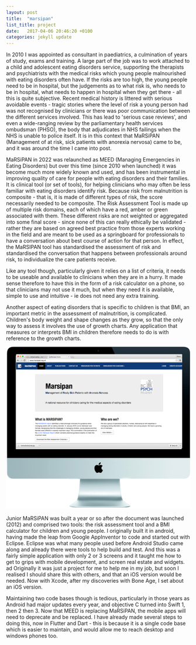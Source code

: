 ```yaml
---
layout: post
title:  "marsipan"
list_title: project
date:   2017-04-06 20:46:20 +0100
categories: jekyll update
---
```

In 2010 I was appointed as consultant in paediatrics, a culmination of years of study, exams and training. A large part of the job was to work attached to a child and adolescent eating disorders service, supporting the therapists and psychiatrists with the medical risks which young people malnourished with eating disorders often have. If the risks are too high, the young people need to be in hospital, but the judgements as to what risk is, who needs to be in hospital, what needs to happen in hospital when they get there - all this is quite subjective. Recent medical history is littered with serious avoidable events - tragic stories where the level of risk a young person had was not recognised by clinicians or there was poor communication between the different services involved. This has lead to 'serious case reviews', and even a wide-ranging review by the parliamentary health services ombudsman (PHSO), the body that adjudicates in NHS failings when the NHS is unable to police itself. It is in this context that MaRSiPAN (Management of at risk, sick patients with anorexia nervosa) came to be, and it was around the time I came into post.

MaRSiPAN in 2022 was relaunched as MEED (Managing Emergencies in Eating Disorders) but over this time (since 2010 when launched) it was become much more widely known and used, and has been instrumental in improving quality of care for people with eating disorders and their families. It is clinical tool (or set of tools), for helping clinicians who may often be less familiar with eating disorders identify risk. Because risk from malnutrition is composite - that is, it is made of different types of risk, the score necessarily needed to be composite. The Risk Assessment Tool is made up of multiple risk domains, each of which have a red, amber or green associated with them. These different risks are not weighted or aggregated into some final score - since none of this can really ethically be validated - rather they are based on agreed best practice from those experts working in the field and are meant to be used as a springboard for professionals to have a conversation about best course of action for that person. In effect, the MaRSIPAN tool has standardised the assessment of risk and standardised the conversation that happens between professionals around risk, to individualize the care patients receive.

Like any tool though, particularly given it relies on a list of criteria, it needs to be useable and available to clinicians when they are in a hurry. It made sense therefore to have this in the form of a risk calculator on a phone, so that clinicians may not use it much, but when they need it is available, simple to use and intuitive - ie does not need any extra training.

Another aspect of eating disorders that is specific to children is that BMI, an important metric in the assessment of malnutrition, is complicated. Children's body weight and shape changes as they grow, so that the only way to assess it involves the use of growth charts. Any application that measures or interprets BMI in children therefore needs to do is with reference to the growth charts.

![junior marsipan](../assets/img/marsipan.png)

Junior MaRSiPAN was built a year or so after the document was launched (2012) and comprised two tools: the risk assessment tool and a BMI calculator for children and young people. I originally built it in android, having made the leap from Google AppInventor to code and started out with Eclipse. Eclipse was what many people used before Android Studio came along and already there were tools to help build and test. And this was a fairly simple application with only 2 or 3 screens and it taught me how to get to grips with mobile development, and screen real estate and widgets.
ad
Originally it was just a project for me to help me in my job, but soon I realised I should share this with others, and that an iOS version would be needed. Now with Xcode, after my discoveries with Bone Age, I set about an iOS version.

Maintaining two code bases though is tedious, particularly in those years as Android had major updates every year, and objective C turned into Swift 1, then 2 then 3. Now that MEED is replacing MaRSiPAN, the mobile apps will need to deprecate and be replaced. I have already made several steps to doing this, now in Flutter and Dart - this is because it is a single code base which is easier to maintain, and would allow me to reach desktop and windows phones too.